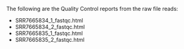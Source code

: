 The following are the Quality Control reports from the raw file reads: 
- SRR7665834_1_fastqc.html 
- SRR7665834_2_fastqc.html
- SRR7665835_1_fastqc.html
- SRR7665835_2_fastqc.html
